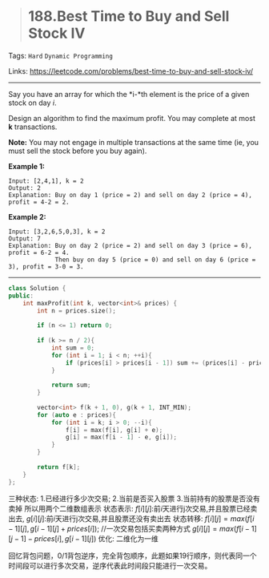 > # 188.Best Time to Buy and Sell Stock IV

Tags: `Hard` `Dynamic Programming`

Links: <https://leetcode.com/problems/best-time-to-buy-and-sell-stock-iv/>

---

Say you have an array for which the *i-*th element is the price of a given stock on day *i*.

Design an algorithm to find the maximum profit. You may complete at most **k** transactions.

**Note:**
You may not engage in multiple transactions at the same time (ie, you must sell the stock before you buy again).

**Example 1:**

```
Input: [2,4,1], k = 2
Output: 2
Explanation: Buy on day 1 (price = 2) and sell on day 2 (price = 4), profit = 4-2 = 2.
```

**Example 2:**

```
Input: [3,2,6,5,0,3], k = 2
Output: 7
Explanation: Buy on day 2 (price = 2) and sell on day 3 (price = 6), profit = 6-2 = 4.
             Then buy on day 5 (price = 0) and sell on day 6 (price = 3), profit = 3-0 = 3.
```

---

```c++
class Solution {
public:
    int maxProfit(int k, vector<int>& prices) {
        int n = prices.size();
        
        if (n <= 1) return 0;
        
        if (k >= n / 2){
            int sum = 0;
            for (int i = 1; i < n; ++i){
                if (prices[i] > prices[i - 1]) sum += (prices[i] - prices[i - 1]);
            }
            
            return sum;
        }
        
        vector<int> f(k + 1, 0), g(k + 1, INT_MIN);
        for (auto e : prices){
            for (int i = k; i > 0; --i){
                f[i] = max(f[i], g[i] + e);
                g[i] = max(f[i - 1] - e, g[i]);
            }
        }
        
        return f[k];
    }
};
```

三种状态:
1.已经进行多少次交易;
2.当前是否买入股票
3.当前持有的股票是否没有卖掉
所以用两个二维数组表示
状态表示:
$f[i][j]$:前$i$天进行j次交易,并且股票已经卖出去,
$g[i][j]$:前$i$天进行j次交易,并且股票还没有卖出去
状态转移:
$f[i][j] =max(f[i-1][j],g[i-1][j]+prices[i]);$  //一次交易包括买卖两种方式
$g[i][j] =max(f[i-1][j-1]-prices[i],g[i-1][j])$
优化:
二维化为一维

回忆背包问题，0/1背包逆序，完全背包顺序，此题如果19行顺序，则代表同一个时间段可以进行多次交易，逆序代表此时间段只能进行一次交易。